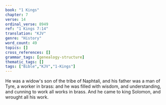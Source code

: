 ```yaml
---
book: "1 Kings"
chapter: 7
verse: 14
ordinal_verse: 8949
ref: "1 Kings 7:14"
translation: "KJV"
genre: "History"
word_count: 49
topics: []
cross_references: []
grammar_tags: [genealogy-structure]
thematic_tags: []
tags: ["Bible","KJV","1-Kings"]
---
```

He was a widow's son of the tribe of Naphtali, and his father was a man of Tyre, a worker in brass: and he was filled with wisdom, and understanding, and cunning to work all works in brass. And he came to king Solomon, and wrought all his work.
